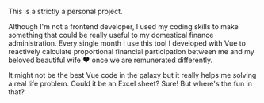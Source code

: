 This is a strictly a personal project.

Although I'm not a frontend developer, I used my coding skills to make something that could be really useful to my domestical finance administration. Every single month I use this tool I developed with Vue to reactively calculate proportional financial participation between me and my beloved beautiful wife ❤️ once we are remunerated differently.

It might not be the best Vue code in the galaxy but it really helps me solving a real life problem. Could it be an Excel sheet? Sure! But where's the fun in that?

